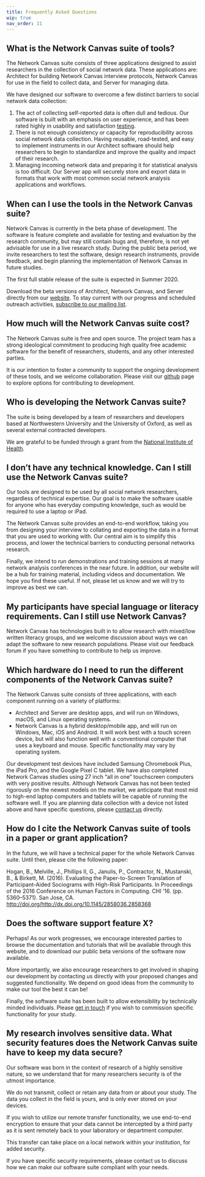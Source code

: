 ```yaml
---
title: Frequently Asked Questions
wip: true
nav_order: 11
---
```

## What is the Network Canvas suite of tools?

The Network Canvas suite consists of three applications designed to assist researchers in the collection of social network data. These applications are: Architect for building Network Canvas interview protocols, Network Canvas for use in the field to collect data, and Server for managing data.

We have designed our software to overcome a few distinct barriers to social network data collection:

1. The act of collecting self-reported data is often dull and tedious. Our software is built with an emphasis on user experience, and has been rated highly in usability and satisfaction [testing](http://dl.acm.org/citation.cfm?id=2858368).
2. There is not enough consistency or capacity for reproducibility across social network data collection. Having reusable, road-tested, and easy to implement instruments in our Architect software should help researchers to begin to standardize and improve the quality and impact of their research.
3. Managing incoming network data and preparing it for statistical analysis is too difficult. Our Server app will securely store and export data in formats that work with most common social network analysis applications and workflows.

## When can I use the tools in the Network Canvas suite?

Network Canvas is currently in the beta phase of development. The software is feature complete and available for testing and evaluation by the research community, but may still contain bugs and, therefore, is not yet advisable for use in a live research study. During the public beta period, we invite researchers to test the software, design research instruments, provide feedback, and begin planning the implementation of Network Canvas in future studies.

The first full stable release of the suite is expected in Summer 2020.  

Download the beta versions of Architect, Network Canvas, and Server directly from our [website](http://www.networkcanvas.com). To stay current with our progress and scheduled outreach activities, [subscribe to our mailing list](http://networkcanvas.com/#feedback).

## How much will the Network Canvas suite cost?

The Network Canvas suite is free and open source. The project team has a strong ideological commitment to producing high quality free academic software for the benefit of researchers, students, and any other interested parties.

It is our intention to foster a community to support the ongoing development of these tools, and we welcome collaboration. Please visit our [github](https://github.com/complexdatacollective) page to explore options for contributing to development.

## Who is developing the Network Canvas suite?

The suite is being developed by a team of researchers and developers based at Northwestern University and the University of Oxford, as well as several external contracted developers.

We are grateful to be funded through a grant from the [National Institute of Health](https://projectreporter.nih.gov/project_info_description.cfm?aid=9306043&icde=35540823&ddparam=&ddvalue=&ddsub=&cr=1&csb=default&cs=ASC&pball=).

## I don’t have any technical knowledge. Can I still use the Network Canvas suite?

Our tools are designed to be used by all social network researchers, regardless of technical expertise. Our goal is to make the software usable for anyone who has everyday computing knowledge, such as would be required to use a laptop or iPad.

The Network Canvas suite provides an end-to-end workflow, taking you from designing your interview to collating and exporting the data in a format that you are used to working with. Our central aim is to simplify this process, and lower the technical barriers to conducting personal networks research. 

Finally, we intend to run demonstrations and training sessions at many network analysis conferences in the near future. In addition, our website will be a hub for training material, including videos and documentation. We hope you find these useful. If not, please let us know and we will try to improve as best we can.

## My participants have special language or literacy requirements. Can I still use Network Canvas?

Network Canvas has technologies built in to allow research with mixed/low written literacy groups, and we welcome discussion about ways we can adapt the software to new research populations. Please visit our feedback forum if you have something to contribute to help us improve.

## Which hardware do I need to run the different components of the Network Canvas suite?

The Network Canvas suite consists of three applications, with each component running on a variety of platforms:

* Architect and Server are desktop apps, and will run on Windows, macOS, and Linux operating systems.
* Network Canvas is a hybrid desktop/mobile app, and will run on Windows, Mac, iOS and Android. It will work best with a touch screen device, but will also function well with a conventional computer that uses a keyboard and mouse. Specific functionality may vary by operating system.

Our development test devices have included Samsung Chromebook Plus, the iPad Pro, and the Google Pixel C tablet. We have also completed Network Canvas studies using 27 inch “all in one” touchscreen computers with very positive results. Although Network Canvas has not been tested rigorously on the newest models on the market, we anticipate that most mid to high-end laptop computers and tablets will be capable of running the software well. If you are planning data collection with a device not listed above and have specific questions, please [contact us](mailto:info@networkcanvas.com) directly.

## How do I cite the Network Canvas suite of tools in a paper or grant application?

In the future, we will have a technical paper for the whole Network Canvas suite. Until then, please cite the following paper:

Hogan, B., Melville, J., Phillips II, G., Janulis, P., Contractor, N., Mustanski, B., & Birkett, M. (2016). Evaluating the Paper-to-Screen Translation of Participant-Aided Sociograms with High-Risk Participants. In Proceedings of the 2016 Conference on Human Factors in Computing. CHI ’16. (pp. 5360–5371). San Jose, CA. http://doi.org/http://dx.doi.org/10.1145/2858036.2858368

## Does the software support feature X?

Perhaps! As our work progresses, we encourage interested parties to browse the documentation and tutorials that will be available through this website, and to download our public beta versions of the software now available.

More importantly, we also encourage researchers to get involved in shaping our development by contacting us directly with your proposed changes and suggested functionality. We depend on good ideas from the community to make our tool the best it can be!

Finally, the software suite has been built to allow extensibility by technically minded individuals. Please [get in touch](mailto:info@networkcanvas.com) if you wish to commission specific functionality for your study.

## My research involves sensitive data. What security features does the Network Canvas suite have to keep my data secure?

Our software was born in the context of research of a highly sensitive nature, so we understand that for many researchers security is of the utmost importance.

We do not transmit, collect or retain any data from or about your study. The data you collect in the field is yours, and is only ever stored on your devices.

If you wish to utilize our remote transfer functionality, we use end-to-end encryption to ensure that your data cannot be intercepted by a third party as it is sent remotely back to your laboratory or department computer.

This transfer can take place on a local network within your institution, for added security.

If you have specific security requirements, please contact us to discuss how we can make our software suite compliant with your needs.